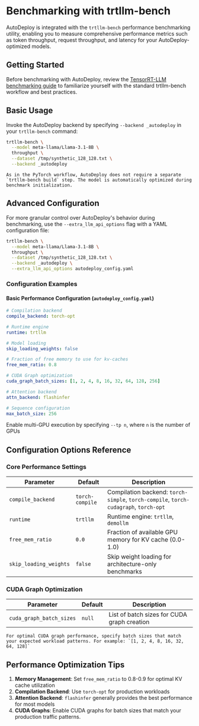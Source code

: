 # Benchmarking with trtllm-bench

AutoDeploy is integrated with the `trtllm-bench` performance benchmarking utility, enabling you to measure comprehensive performance metrics such as token throughput, request throughput, and latency for your AutoDeploy-optimized models.

## Getting Started

Before benchmarking with AutoDeploy, review the [TensorRT-LLM benchmarking guide](../../../performance/perf-benchmarking.md#running-with-the-pytorch-workflow) to familiarize yourself with the standard trtllm-bench workflow and best practices.

## Basic Usage

Invoke the AutoDeploy backend by specifying `--backend _autodeploy` in your `trtllm-bench` command:

```bash
trtllm-bench \
  --model meta-llama/Llama-3.1-8B \
  throughput \
  --dataset /tmp/synthetic_128_128.txt \
  --backend _autodeploy
```

```{note}
As in the PyTorch workflow, AutoDeploy does not require a separate `trtllm-bench build` step. The model is automatically optimized during benchmark initialization.
```

## Advanced Configuration

For more granular control over AutoDeploy's behavior during benchmarking, use the `--extra_llm_api_options` flag with a YAML configuration file:

```bash
trtllm-bench \
  --model meta-llama/Llama-3.1-8B \
  throughput \
  --dataset /tmp/synthetic_128_128.txt \
  --backend _autodeploy \
  --extra_llm_api_options autodeploy_config.yaml
```

### Configuration Examples

#### Basic Performance Configuration (`autodeploy_config.yaml`)

```yaml
# Compilation backend
compile_backend: torch-opt

# Runtime engine
runtime: trtllm

# Model loading
skip_loading_weights: false

# Fraction of free memory to use for kv-caches
free_mem_ratio: 0.8

# CUDA Graph optimization
cuda_graph_batch_sizes: [1, 2, 4, 8, 16, 32, 64, 128, 256]

# Attention backend
attn_backend: flashinfer

# Sequence configuration
max_batch_size: 256
```

Enable multi-GPU execution by specifying `--tp n`, where `n` is the number of GPUs

## Configuration Options Reference

### Core Performance Settings

| Parameter | Default | Description |
|-----------|---------|-------------|
| `compile_backend` | `torch-compile` | Compilation backend: `torch-simple`, `torch-compile`, `torch-cudagraph`, `torch-opt` |
| `runtime` | `trtllm` | Runtime engine: `trtllm`, `demollm` |
| `free_mem_ratio` | `0.0` | Fraction of available GPU memory for KV cache (0.0-1.0) |
| `skip_loading_weights` | `false` | Skip weight loading for architecture-only benchmarks |

### CUDA Graph Optimization

| Parameter | Default | Description |
|-----------|---------|-------------|
| `cuda_graph_batch_sizes` | `null` | List of batch sizes for CUDA graph creation |

```{tip}
For optimal CUDA graph performance, specify batch sizes that match your expected workload patterns. For example: `[1, 2, 4, 8, 16, 32, 64, 128]`
```

## Performance Optimization Tips

1. **Memory Management**: Set `free_mem_ratio` to 0.8-0.9 for optimal KV cache utilization
1. **Compilation Backend**: Use `torch-opt` for production workloads
1. **Attention Backend**: `flashinfer` generally provides the best performance for most models
1. **CUDA Graphs**: Enable CUDA graphs for batch sizes that match your production traffic patterns.
